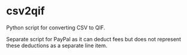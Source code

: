 # csv2qif

Python script for converting CSV to QIF.

Separate script for PayPal as it can deduct fees but does not represent these
deductions as a separate line item.
